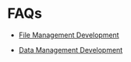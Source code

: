 # FAQs

- [File Management Development](faqs-file-management.md)

- [Data Management Development](faqs-data-management.md)

